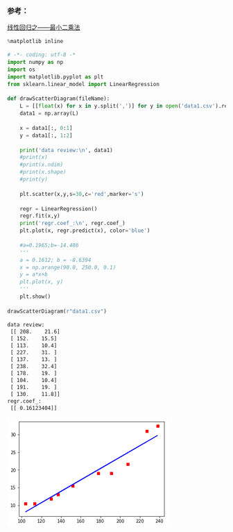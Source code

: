 
### 参考：
[线性回归之——最小二乘法](http://sbp810050504.blog.51cto.com/2799422/1269572)


```python
%matplotlib inline
```


```python
# -*- coding: utf-8 -*
import numpy as np
import os
import matplotlib.pyplot as plt
from sklearn.linear_model import LinearRegression

def drawScatterDiagram(fileName):
    L = [[float(x) for x in y.split(',')] for y in open('data1.csv').read().rstrip().split('\n')[:]]
    data1 = np.array(L)

    x = data1[:, 0:1]
    y = data1[:, 1:2]

    print('data review:\n', data1)
    #print(x)
    #print(x.ndim)
    #print(x.shape)
    #print(y)

    plt.scatter(x,y,s=30,c='red',marker='s')

    regr = LinearRegression()
    regr.fit(x,y)
    print('regr.coef_:\n', regr.coef_)
    plt.plot(x, regr.predict(x), color='blue')

    #a=0.1965;b=-14.486
    '''
    a = 0.1612; b = -8.6394
    x = np.arange(90.0, 250.0, 0.1)
    y = a*x+b
    plt.plot(x, y)
    '''
    plt.show()

drawScatterDiagram(r"data1.csv")

```

    data review:
     [[ 208.    21.6]
     [ 152.    15.5]
     [ 113.    10.4]
     [ 227.    31. ]
     [ 137.    13. ]
     [ 238.    32.4]
     [ 178.    19. ]
     [ 104.    10.4]
     [ 191.    19. ]
     [ 130.    11.8]]
    regr.coef_:
     [[ 0.16123404]]
    


![png](output-2-1.png)



```python

```
